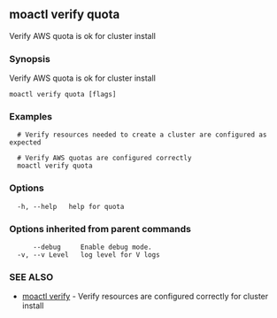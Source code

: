 ## moactl verify quota

Verify AWS quota is ok for cluster install

### Synopsis

Verify AWS quota is ok for cluster install

```
moactl verify quota [flags]
```

### Examples

```
  # Verify resources needed to create a cluster are configured as expected

  # Verify AWS quotas are configured correctly
  moactl verify quota
```

### Options

```
  -h, --help   help for quota
```

### Options inherited from parent commands

```
      --debug     Enable debug mode.
  -v, --v Level   log level for V logs
```

### SEE ALSO

* [moactl verify](moactl_verify.md)	 - Verify resources are configured correctly for cluster install

